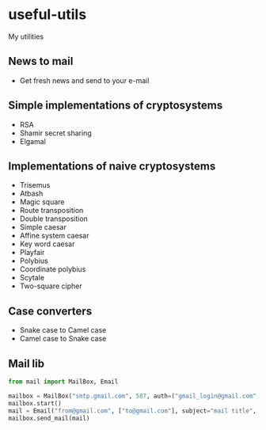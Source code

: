 # useful-utils

My utilities


## News to mail

 - Get fresh news and send to your e-mail


## Simple implementations of cryptosystems

 - RSA
 - Shamir secret sharing
 - Elgamal


## Implementations of  naive cryptosystems

 - Trisemus
 - Atbash
 - Magic square
 - Route transposition
 - Double transposition
 - Simple caesar
 - Affine system caesar
 - Key word caesar
 - Playfair
 - Polybius
 - Сoordinate polybius
 - Scytale
 - Two-square cipher

## Case converters

 - Snake case to Camel case
 - Camel case to Snake case

## Mail lib

```python
from mail import MailBox, Email

mailbox = MailBox("smtp.gmail.com", 587, auth=("gmail_login@gmail.com", "gmail_password"))
mailbox.start()
mail = Email("from@gmail.com", ["to@gmail.com"], subject="mail title", content="<p>Your message</p>", content_type="html")
mailbox.send_mail(mail)
```